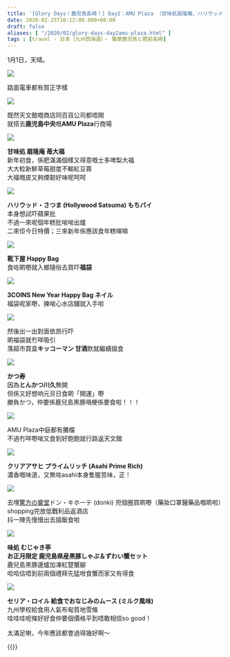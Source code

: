 ```yaml
---
title: '[Glory Days！鹿児島長崎！] Day2：AMU Plaza （甘味処扇隆庵、ハリウッド・さつま、福袋）| かつ寿 | 味処 むじゃき亭'
date: 2020-02-25T10:12:00.000+08:00
draft: false
aliases: [ "/2020/02/glory-days-day2amu-plaza.html" ]
tags : [travel - 日本（九州西海道）・ 薩摩鹿児島と肥前長崎]
---
```


1月1日，天晴。  

![](/images/kojngs2.jpg)

路面電車都有賀正字樣  

![](https://ndgrfa.ch.files.1drv.com/y4mtxwYtgKLI3QAqZ9EQbQjnpcNMLlZ1tMH-4sNsOlwrHiufCLH_vz6vbTJ5Ct69skP6iSiqgk32s-Z4XP4bKoyfUZOc3r6lUDEBCPkyTnri-ypqgXVTxeQWuh0HXcGZCfBkVk8o9_k4AFr37uuXgNbY1VwiX7omGycu0O6zJvL8HBdE33qi2Sa6BZzdh-izCSlTQg4F6s9hPzNVEwhvgJ4JQ?width=660&height=371&cropmode=none)

既然天文館嘅商店同百貨公司都唔開  
就搭去**鹿児島中央**嘅**AMU Plaza**行商場  

![](https://ltgsfa.ch.files.1drv.com/y4mzaN1c5iFuwWviPS-yYVpN_QBN0wdMkDVZANAWLRvVGhPorWhXYK_WwiRtPUJk-OoIj70yw7Orv8W58mNYqoMLhWB6vJ8mVqLfUurnE5HBqgAnz5OhuxLkjfsAwGykPfXxW8X-RxoXg4vKFtphUxMIpkAlz1nWURnq4029QfYQ-vhdbVmOb5qcQPJHHekNwdgpPRQqUvVanb3YwEGPYsc5g?width=660&height=371&cropmode=none)

**甘味処 扇隆庵 苺大福**  
新年初食，係肥滿滿個樣又得意嘅士多啤梨大福  
大大粒新鮮草莓甜度不輸紅豆蓉  
大福嘅皮又夠煙韌好味呢呵呵  

![](https://ltgnfa.ch.files.1drv.com/y4mxtTpBi4ln44p2e9g9si6Kvw-6WkzTBYZsZO-P6k_RQoB5hYcS0L-iX6WZGOWNRcuFNk0QEdcub8ST-KxhanjDOH2k2kbHmlpL-NczGiZSxSvuw2_QFN3u7Ve1unC9uY7yNfy2puITf5sl6ngpQ48yk6IDd9JmnlAjANK65Wxx5vqEOptWkZIPZUs940JrXds7OjfTwdmghxc22_X9j9KAw?width=660&height=371&cropmode=none)

**ハリウッド・さつま (Hollywood Satsuma) もちパイ**  
本身想試吓蘋果批  
不過一來呢個年糕批啱啱出爐  
二來佢今日特價；三來新年係應該食年糕㗎嘛  

![](https://ndgwfa.ch.files.1drv.com/y4msMGQ6rs-AqAncAGyJMRkF6Vbgn-mATCJdljOQAS6LPQ1H3lZfV10SiN9Dy3A8ytMTLO_-2zglVSaP5nbocopxVGUyktaShq511vR8y2Pr6MImR1Mf-xYa_P-MLJw7PJ0IQ_sTtMVmPZEHMNILnVFkPhD-PDAiaClJ9aAbYiehx850ODA09tA4PyjxoQ3Hg-JRZzBJ_zbcuc7lLm8_rTtwg?width=660&height=371&cropmode=none)

**靴下屋 Happy Bag**  
食咗啲嘢就入鄉隨俗去買吓**福袋**  

![](https://ndgvfa.ch.files.1drv.com/y4m_olzryMLXexF-Y2SVYv-JArPCCce47Kr_w7Ub9ngLSi7nKjJ0DlFNSyvTygD3U3R7dTSWuUrXmEpCSB0Qa3HdhNKpU_162Al9fHDDEZf-diexcKCVNoFQP80TX19tIFDcj5LSzma0ZlzRzT2rqyRJBYfTpJ7nfbN4pt46M2lVIFwk1TQKKD3EkVk7pgh-3MA2RxDPrk65VBhIf4N086MWA?width=660&height=371&cropmode=none)

**3COINS New Year Happy Bag ネイル**  
福袋呢家嘢，揀啱心水店舖就入手啦  

![](https://ndglfa.ch.files.1drv.com/y4mimYrChfueb7L7HcqB7LRrWXreVD2MyZtlyUZl6zY4zywALHpNdHuLHqdapq4MTUlMw4FBjNPSzpUpUUxLCs_uejPXb8m8rFsttmEwI9WFCNiDt4p7vA3JSs51S2XjU5snGMUii6LCVDVcPePne4TlQJe2h3LvwJHPjOKRnFa3HlmESci_S6Fz3rtktqZ9PC0y5VDpCl69XYsVy1j9X2Thg?width=371&height=660&cropmode=none)

然後出一出對面依昂行吓  
啲福袋就冇咩吸引  
落超市買盒**キッコーマン 甘酒**飲就繼續搵食  

![](https://nngsfa.ch.files.1drv.com/y4m90g8t8c_m_ieDlS4tc6fIdaZkZ3Zg3OM61bCA-BusjIMQrC1plCGa2eqtWWT9qXOndHScTbC6Kure5hnLN-C_u4boem7orIyObPHwU3E1d3bgKPUdv6lbO8pi2O7tVrHy8-rTtfb38BLjP4uZO2mudp1USz5qTUAYDnKtdbDdX458ATi_fM9m3_Bg2iOPyRyLzXLWR66PatgCBUariB_yA?width=660&height=371&cropmode=none)

**かつ寿**  
因為**とんかつ川久**無開  
但係又好想响元旦日食啲「開運」嘢  
勝負かつ，仲要係鹿兒島黑豚喎梗係要食啦！！！  

![](https://nngofa.ch.files.1drv.com/y4mxhR-J9AWmyqsOXscQswo1a9dA60fJ0r_7kXF3GYg3xdJcVYrUMTHYulWCRwEtvuC3km9sg02o--9UzTt-G6JbZgcohp_ExnJV1_DRv5JE9mfO3hOV9wRlmW-wnnQP8InpnkxDnYtiTgdBUvkZlCDjbnbqe9YpKUmJ1mpuCykzuo12eC2x4FKCecD4q9WlNFCh-6YKAQqAINXfDnrO-fUyg?width=660&height=371&cropmode=none)

AMU Plaza中庭都有攤檔  
不過冇咩嘢啱又食到好飽飽就行路返天文館  

![](https://nngnfa.ch.files.1drv.com/y4m1yv-hVreL0pTqOfmjYNcMdttw4P5HUoOBRqvndW5ruf7Nd4Sdw2umrKRiupWkiexXvay8RsbuwQrZ80BUegQHy-qHkHiG-m8lxqhGoLhfBnO3RWLBMfwZJFThrkX-vbNjKfNOyKBz0g1mDi5nohUZf-ihdIggqgbW_utFUBmxzPTuSYpvLwBZiOnLBqIg_-U0Ao0clpajU3HBYXt8lxjIg?width=371&height=660&cropmode=none)

**クリアアサヒ プライムリッチ (Asahi Prime Rich)**  
濃香嘅味道，又無咗asahi本身隻腥苦味，正！  

![](https://m9gwfa.ch.files.1drv.com/y4mBaf6J6zecmgNPGHadDWQwlFYBvGDsxb2cDQiswcvVtGGdvJvXL2QE7bI1LutKbCE9N0axx1W16wZyqx87-mbi_42bCB3woSY_2GTimmLJdaSy9gobiXQ4c2M4qRtznMZrYtFI9V6u3_3ONd1rJgwn5_Jg2Byyzzm5MReJQIzGQ2jautXvDGoKwv_tLnrg9nKwnqGtpkR0Db46Fg44usJZg?width=660&height=371&cropmode=none)

去埋[驚方の奠堂](https://www.youtube.com/watch?v=59UtjqkTFeM)ドン・キホーテ (donki) 兜個圈買啲嘢（藥妝口罩醫藥品嗰啲啦）  
shopping完放低戰利品返酒店  
抖一陣先慢慢出去搵飯食啦  

![](https://ntgsww.ch.files.1drv.com/y4mEMlJjfwxPgVtBspmkFwpTZEcKglrZIDdTTeyGG0XC8HLsfidtfatd6VKqP44CQPE6kjzIlTpchEN0fOLzDeAUYRosxwHLohavodM-4uxCdH_kVuyAGRpFojf8qSQ_6FqoxKEEMSq3i0M1L1_rkACAGWamXuXhaQrROnVdMlGh984o3TjPFP7PZLKzw8Q0hzQMlvO-wQ2Pud7C4dzJtf01w?width=660&height=371&cropmode=none)

**味処 むじゃき亭**  
**お正月限定 鹿児島県産黒豚しゃぶ＆ずわい蟹セット**  
鹿兒島黑豚邊爐加凍紅楚蟹腳  
哈哈估唔到前兩個禮拜先猛咁食蟹而家又有得食  

![](https://l9gpfa.ch.files.1drv.com/y4mH6_WHo_mYC65FzRVI9FGxd6jTIgNGly0_6bZuQBQYs44vA9-_mLFvdCu35wTJHCQsAtPom3TzUVo-tss6C6FESbPQT-NDsVu0OwgqDGS6KGUOpo8mPykuF8VSQecgc3yZ_xhStlhk946O6la3wU1XOmLsf6u0njCezdOCwdO5h4x9U2mz1Icsd5NEyh1DvDsaGFWmA4m5WXtVIeEkAwffQ?width=660&height=371&cropmode=none)

**セリア・ロイル 給食でおなじみのムース (ミルク風味)**  
九州學校給食用人氣布甸質地雪條  
哇哇哇呢條好好食仲要個價格平到唔敢相信so good！  
  
太滿足喇，今年應該都會過得幾好啊～  
  
{{<kojngs>}}
